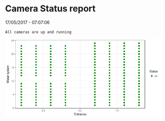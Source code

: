 Camera Status report
================
17/05/2017 - 07:07:06

    All cameras are up and running

![](camreport_files/figure-markdown_github/unnamed-chunk-2-1.png)
